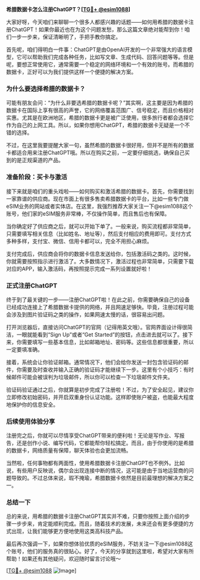 **希腊数据卡怎么注册ChatGPT？[[TG💪+ @esim1088](https://t.me/s/esim1088)]**

大家好呀，今天咱们来聊聊一个很多人都感兴趣的话题——如何用希腊的数据卡注册ChatGPT！如果你最近也在为这个问题发愁，那么这篇文章绝对能帮到你！咱们一步一步来，保证清晰明了，手把手教你搞定。

首先呢，咱们得明白一件事：ChatGPT是由OpenAI开发的一个非常强大的语言模型，它可以帮助我们完成各种任务，比如写文章、生成代码、回答问题等等。但是呢，要想正常使用它，通常需要一个稳定的网络环境和一个有效的账号。而希腊的数据卡，正好可以为我们提供这样一个便捷的解决方案。

### **为什么要选择希腊的数据卡？**

可能有朋友会问：“为什么非要选希腊的数据卡呢？”其实啊，这主要是因为希腊的数据卡在国际上享有很高的声誉，它的网络覆盖范围广、信号稳定，而且价格相对实惠。尤其是在欧洲地区，希腊的数据卡更是被广泛使用，很多旅行者都会选择它作为自己的上网工具。所以，如果你想用ChatGPT，希腊的数据卡无疑是一个不错的选择。

不过，在这里我要提醒大家一句，虽然希腊的数据卡很好用，但并不是所有的数据卡都适合用来注册ChatGPT哦。所以在购买之前，一定要仔细挑选，确保自己买到的是正规渠道的产品。

### **准备阶段：买卡与激活**

接下来就是咱们的重头戏啦——如何购买和激活希腊的数据卡。首先，你需要找到一家靠谱的供应商。现在市面上有很多售卖希腊数据卡的平台，比如一些专门做eSIM业务的网站或者实体店。在这里，我强烈推荐大家关注一下@esim1088这个账号，他们家的eSIM服务非常棒，不仅操作简单，而且售后也有保障。

当你确定好了供应商之后，就可以开始下单了。一般来说，购买流程都非常简单，只需要填写相关信息（比如姓名、地址等），然后支付相应的费用即可。支付方式多种多样，支付宝、微信、信用卡都可以，完全不用担心麻烦。

支付完成后，供应商会将你的数据卡信息发送给你，包括激活码之类的。这时候，你就需要按照指示进行激活了。大多数情况下，激活过程也非常简单，只需要下载对应的APP，输入激活码，再按照提示完成一系列设置就好啦！

### **正式注册ChatGPT**

终于到了最关键的一步——注册ChatGPT啦！在此之前，你需要确保自己的设备已经成功连接上了希腊数据卡提供的网络，并且网速足够快。毕竟，注册过程可能会涉及到图片验证码之类的操作，如果网速太慢的话，很容易出问题。

打开浏览器后，直接访问ChatGPT的官网（记得用英文哦）。官网界面设计得很简洁，一眼就能看到“Sign Up”或者“Get Started”的按钮，点击进去就可以了。接下来，你需要填写一些基本信息，比如邮箱地址、密码等。这些信息都很重要，所以一定要填准确。

接着，系统会让你验证邮箱。通常情况下，他们会给你发送一封包含验证码的邮件，你需要及时查收并输入正确的验证码才能继续下一步。这里有个小技巧：有时候邮件可能会被误判为垃圾邮件，所以你可以检查一下垃圾邮件文件夹。

验证码验证通过之后，你就算是初步完成了注册啦！不过，为了安全起见，建议你立即修改初始密码，并开启双重身份认证功能。这样即使账户被盗，也能最大程度地保护你的信息安全。

### **后续使用体验分享**

注册完之后，你就可以尽情享受ChatGPT带来的便利啦！无论是写作业、写报告，还是创作小说、编写代码，它都能帮你轻松搞定。而且，由于你使用的是希腊的数据卡，网络质量有保障，聊天体验也会更加流畅。

当然啦，任何事物都有两面性，使用希腊数据卡注册ChatGPT也不例外。比如说，有些用户反映说，偶尔会出现连接中断的情况，这可能是由于当地运营商的问题导致的。不过总体来说，瑕不掩瑜，希腊数据卡依然是目前最理想的解决方案之一。

### **总结一下**

总的来说，用希腊的数据卡注册ChatGPT其实并不难，只要你按照上面介绍的步骤一步步来，肯定能顺利完成。而且，随着技术的发展，未来还会有更多便捷的方式出现，让我们能够更方便地使用这类高科技产品。

最后再次强调一下，如果你想体验优质的eSIM服务，不妨关注一下@esim1088这个账号，他们的服务真的很贴心。好了，今天的分享就到这里啦，希望对大家有所帮助！如果还有其他疑问，欢迎随时留言讨论哦～

[[TG💪+ @esim1088](https://t.me/s/esim1088) ![Image](https://i.postimg.cc/4NQfJmqS/Snipaste-2025-05-13-00-14-12.png)]